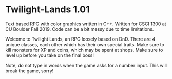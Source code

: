# Twilight-Lands 1.01
Text based RPG with color graphics written in C++. Written for CSCI 1300 at CU Boulder Fall 2019. Code can be a bit messy due to time limitations.

Welcome to Twilight Lands, an RPG loosely based on DnD. There are 4 unique classes, each other which has their own special traits. Make sure to kill monsters for XP and coins,
which may be spent at shops. Make sure to level up before you take on the final boss!

Note, do not type in words when the game asks for a number input. This will break the game, sorry!
